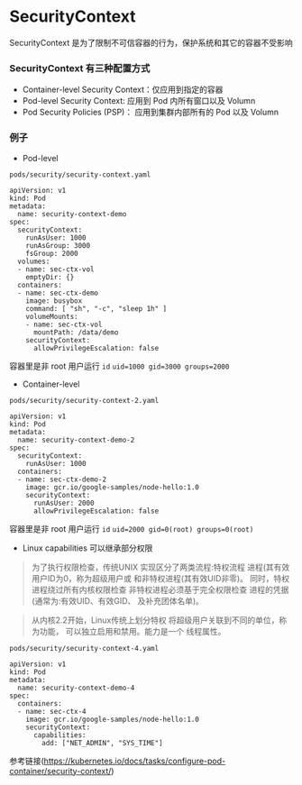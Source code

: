 # SecurityContext
SecurityContext 是为了限制不可信容器的行为，保护系统和其它的容器不受影响

### SecurityContext 有三种配置方式
* Container-level Security Context：仅应用到指定的容器
* Pod-level Security Context: 应用到 Pod 内所有窗口以及 Volumn
* Pod Security Policies (PSP)： 应用到集群内部所有的 Pod 以及 Volumn

### 例子
* Pod-level

```
pods/security/security-context.yaml 

apiVersion: v1
kind: Pod
metadata:
  name: security-context-demo
spec:
  securityContext:
    runAsUser: 1000
    runAsGroup: 3000
    fsGroup: 2000
  volumes:
  - name: sec-ctx-vol
    emptyDir: {}
  containers:
  - name: sec-ctx-demo
    image: busybox
    command: [ "sh", "-c", "sleep 1h" ]
    volumeMounts:
    - name: sec-ctx-vol
      mountPath: /data/demo
    securityContext:
      allowPrivilegeEscalation: false
```
容器里是非 root 用户运行 `id` `uid=1000 gid=3000 groups=2000`

* Container-level

```
pods/security/security-context-2.yaml 

apiVersion: v1
kind: Pod
metadata:
  name: security-context-demo-2
spec:
  securityContext:
    runAsUser: 1000
  containers:
  - name: sec-ctx-demo-2
    image: gcr.io/google-samples/node-hello:1.0
    securityContext:
      runAsUser: 2000
      allowPrivilegeEscalation: false
```
容器里是非 root 用户运行 `id` `uid=2000 gid=0(root) groups=0(root)`


* Linux capabilities 可以继承部分权限

> 为了执行权限检查，传统UNIX
实现区分了两类流程:特权流程
进程(其有效用户ID为0，称为超级用户或
和非特权进程(其有效UID非零)。
同时，特权进程绕过所有内核权限检查
非特权进程必须基于完全权限检查
进程的凭据(通常为:有效UID、有效GID、
及补充团体名单)。

> 从内核2.2开始，Linux传统上划分特权
将超级用户关联到不同的单位，称为功能，
可以独立启用和禁用。能力是一个
线程属性。

```
pods/security/security-context-4.yaml 

apiVersion: v1
kind: Pod
metadata:
  name: security-context-demo-4
spec:
  containers:
  - name: sec-ctx-4
    image: gcr.io/google-samples/node-hello:1.0
    securityContext:
      capabilities:
        add: ["NET_ADMIN", "SYS_TIME"]
```

参考链接(https://kubernetes.io/docs/tasks/configure-pod-container/security-context/)
